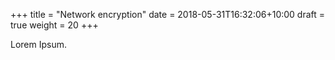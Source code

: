 +++
title = "Network encryption"
date =  2018-05-31T16:32:06+10:00
draft = true
weight = 20
+++

Lorem Ipsum.
